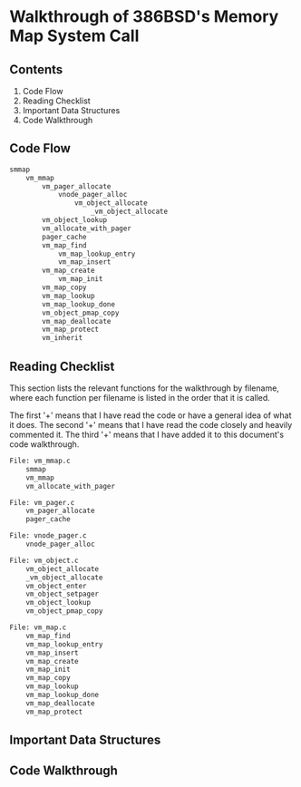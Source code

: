 # Walkthrough of 386BSD's Memory Map System Call

## Contents

1. Code Flow
2. Reading Checklist
3. Important Data Structures
4. Code Walkthrough

## Code Flow

```txt
smmap
	vm_mmap
		vm_pager_allocate
			vnode_pager_alloc
				vm_object_allocate
					_vm_object_allocate
		vm_object_lookup
		vm_allocate_with_pager
		pager_cache
		vm_map_find
			vm_map_lookup_entry
			vm_map_insert
		vm_map_create
			vm_map_init
		vm_map_copy
		vm_map_lookup
		vm_map_lookup_done
		vm_object_pmap_copy
		vm_map_deallocate
		vm_map_protect
		vm_inherit
```

## Reading Checklist

This section lists the relevant functions for the walkthrough by filename,
where each function per filename is listed in the order that it is called.

The first '+' means that I have read the code or have a general idea of what it does.
The second '+' means that I have read the code closely and heavily commented it.
The third '+' means that I have added it to this document's code walkthrough.

```txt
File: vm_mmap.c
	smmap
	vm_mmap
	vm_allocate_with_pager

File: vm_pager.c
	vm_pager_allocate
	pager_cache

File: vnode_pager.c
	vnode_pager_alloc

File: vm_object.c
	vm_object_allocate
	_vm_object_allocate
	vm_object_enter
	vm_object_setpager
	vm_object_lookup
	vm_object_pmap_copy

File: vm_map.c
	vm_map_find
	vm_map_lookup_entry
	vm_map_insert
	vm_map_create
	vm_map_init
	vm_map_copy
	vm_map_lookup
	vm_map_lookup_done
	vm_map_deallocate
	vm_map_protect
```

## Important Data Structures


## Code Walkthrough

```c
```

